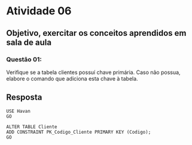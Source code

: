 # Atividade 06

## Objetivo, exercitar os conceitos aprendidos em sala de aula

### Questão 01:
Verifique se a tabela clientes possuí chave primária. Caso não possua, elabore o comando que adiciona esta chave à tabela.

## Resposta
	USE Havan
    GO
	
	ALTER TABLE Cliente
	ADD CONSTRAINT PK_Codigo_Cliente PRIMARY KEY (Codigo);
	GO